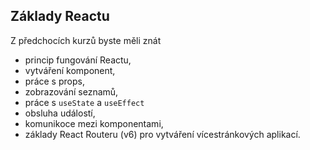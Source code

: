 ## Základy Reactu

Z předchocích kurzů byste měli znát

* princip fungování Reactu,
* vytváření komponent,
* práce s props,
* zobrazování seznamů,
* práce s `useState` a `useEffect`
* obsluha událostí,
* komunikoce mezi komponentami,
* základy React Routeru (v6) pro vytváření vícestránkových aplikací.